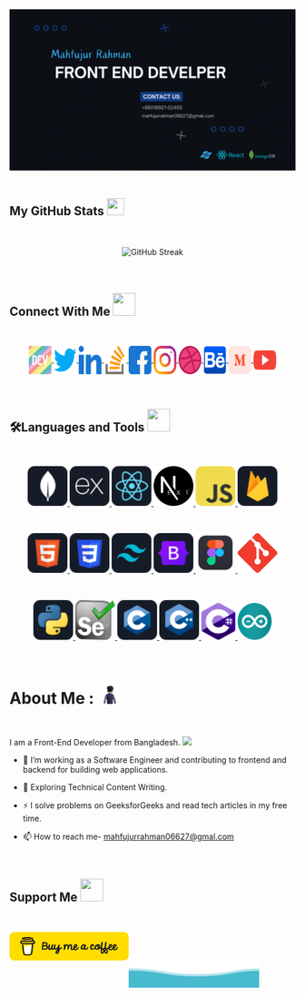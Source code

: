 <!-- Banner -->
<div id="header" align="center">
  <img src="./assets/images/Github_Banner.gif" width=""/>
</div><br>

<!-- Github Status -->
<h2>
  My GitHub Stats
  <img src='https://media1.giphy.com/media/du3J3cXyzhj75IOgvA/giphy.gif?cid=ecf05e47x2g034i9pzwtzzsd3xgg2w9nr94t4tflbbgo3008&rid=giphy.gif' width="30px" height="30px">
</h2>
<br><br>
<div align="center">
  <img src="https://github-readme-streak-stats.herokuapp.com?user=mahfuj80&theme=transparent" alt="GitHub Streak"/>
</div><br><br>

<!-- Contact With Me -->
<h2>
  Connect With Me 
  <img src = "https://media2.giphy.com/media/al7grkbrCChTAPEfyh/giphy.gif?cid=ecf05e47a0n3gi1bfqntqmob8g9aid1oyj2wr3ds3mg700bl&rid=giphy.gif" width="40px" height="40px">
</h2><br>

<p align="center">
  <!-- Dev-Community -->
    <a href="https://dev.to/mahfujurrahman" target="blank">
      <img align="center" src="./assets/images/Social/devTo.svg" alt="mahfujurrahman" height="50" width="40" />
    </a>
  <!-- Twitter -->
  <a href="https://twitter.com/Mahfuj_A_A_">
    <img align="center" src="./assets/images/Social/twitter.svg" alt="twitter" height="50" width="40"/>
  </a>
  <!-- Linkedin -->
  <a href="https://www.linkedin.com/in/mahfujur-rahman-632590202/">
    <img align="center" src="./assets/images/Social/linkedin.svg" alt="Linkedin" height="50" width="40"/>
  </a>
  <!-- Stack-Overflow -->
  <a href="https://stackoverflow.com/users/19129869/mahfujur-rahman">
    <img align="center" src="./assets/images/Social/stack-overflow.svg" height="50" width="40"/>
  </a>
  <!-- Facebook -->
  <a href="https://www.facebook.com/mahfujurrahman06627">
    <img align="center" src="./assets/images/Social/facebook.svg" alt="Facebook" height="50" width="40"/>
  </a>
  <!-- Instagram -->
  <a href="https://www.instagram.com/mahfujur887">
    <img align="center" src="./assets/images/Social/instagram.svg" alt="Instagram" height="50" width="40"/>
  </a>
  <!-- Dribble -->
  <a href="https://dribbble.com/mahfujurrahman12">
    <img align="center" src="./assets/images/Social/dribbble.svg" alt="Dribble" height="50" width="40"/>
  </a>
  <!-- Behance -->
  <a href="https://www.behance.net/mahfujurrahman7">
    <img align="center" src="./assets/images/Social/behance.svg" alt="Behance" height="50" width="40"/>
  </a>
  <!-- Medium -->
  <a href="https://medium.com/@mahfujurrahman06627">
    <img align="center" src="./assets/images/Social/medium.svg" alt="Medium" height="50" width="40"/>
  </a>
  <!-- Youtube -->
  <a href="https://www.youtube.com/channel/UC9SDPdQThSsmt-otB7fYs8g">
    <img align="center" src="./assets/images/Social/youtube.svg" alt="Youtube" height="50" width="40"/>
  </a>
</p><br>

<!-- Language and Tools -->
<h2>🛠️Languages and Tools
  <img src = "https://media2.giphy.com/media/QssGEmpkyEOhBCb7e1/giphy.gif?cid=ecf05e47a0n3gi1bfqntqmob8g9aid1oyj2wr3ds3mg700bl&rid=giphy.gif" width="40px" height="40px">
</h2><br>

<p align="center">
  <!-- MongoDB -->
  <a href="https://www.mongodb.com/" rel="noreferrer">
    <img src="./assets/images/icons/mongo.png" alt="mongodb" width="70" height="70"/>
  </a>
  <!-- Express -->
  <a href="https://expressjs.com" rel="noreferrer">
    <img src="./assets/images/icons/express.png" alt="express" width="70" height="70" background-color='white'/>
  </a>
  <!-- React -->
  <a href="https://reactjs.org/" rel="noreferrer">
    <img src="./assets/images/icons/react.png" alt="react" width="70" height="70"/>
  </a>
  <!-- Next_js -->
  <a href="https://nextjs.org/" rel="noreferrer">
    <img src="./assets/images/icons/NextJs.png" alt="nextJs" width="70" height="70"/>
  </a>
  <!-- Java-Script -->
  <a href="https://developer.mozilla.org/en-US/docs/Web/JavaScript" rel="noreferrer">
    <img src="./assets/images/icons/JavaScript.png" alt="javascript" width="70" height="70"/>
  </a>
  <!-- Firebase -->
  <a href="https://firebase.google.com/" rel="noreferrer">
    <img src="./assets/images/icons/firebase.png" alt="firebase" width="70" height="70"/>
  </a>
</p><br>

<p align='center'>
  <!-- HTML -->
  <a href="https://www.w3.org/html/"  rel="noreferrer">
    <img src="./assets/images/icons/HTML.png" alt="html5" width="70" height="70"/>
  </a>
  <!-- CSS -->
  <a href="https://www.w3schools.com/css/"  rel="noreferrer">
    <img src="./assets/images/icons/css.png" alt="css3" width="70" height="70"/>
  </a>
  <!-- Tailwind -->
  <a href="https://tailwindcss.com/"  rel="noreferrer">
    <img src="./assets/images/icons/tailwind.png" alt="tailwind" width="70" height="70"/>
  </a>
  <!-- Bootstrap -->
  <a href="https://getbootstrap.com"  rel="noreferrer">
  <img src="./assets/images/icons/bootstrap.png" alt="bootstrap" width="70" height="70"/>
  </a>
  <!-- Figma -->
  <a href="https://www.figma.com/"  rel="noreferrer">
    <img src="./assets/images/icons/figma.png" alt="figma" width="70" height="70"/>
  </a>
  <!-- git -->
  <a href="https://git-scm.com/"  rel="noreferrer">
    <img src="./assets/images/icons/git.svg" alt="git" width="70" height="70"/>
  </a>
</p><br>

<p align='center'>
  <!-- Python -->
  <a href="https://www.python.org"  rel="noreferrer">
    <img src="./assets/images/icons/python.png" alt="python" width="70" height="70"/>
  </a>
  <!-- Selenium -->
  <a href="https://www.selenium.dev"  rel="noreferrer">
    <img src="./assets/images/icons/selenium.svg" alt="selenium" width="70" height="70"/>
  </a>
  <!-- C -->
  <a href="https://www.cprogramming.com/"  rel="noreferrer">
    <img src="./assets/images/icons/c.png" alt="c" width="70" height="70"/>
  </a>
  <!-- C++ -->
  <a href="https://www.w3schools.com/cpp/"  rel="noreferrer">
    <img src="./assets/images/icons/cpp.png" alt="cpp" width="70" height="70"/>
  </a>
  <!-- C# -->
  <a href="https://www.w3schools.com/cs/"  rel="noreferrer">
    <img src="./assets/images/icons/C_sharp.png" alt="csharp" width="60" height="65"/>
  </a>
  <!-- arduino -->
  <a href="https://www.arduino.cc/"  rel="noreferrer">
    <img src="./assets/images/icons/arduino.png" alt="arduino" width="60" height="65"/>
  </a>
</p><br>

<!-- About Me -->
<h1>About Me :
  <img src = "./assets/images/AboutMe.gif" width="40px" height="40px">
</h1><br>
<p>I am a Front-End Developer from Bangladesh. <img src="https://media.giphy.com/media/WUlplcMpOCEmTGBtBW/giphy.gif" width="30" inline/></p>

- 🔭 I’m working as a Software Engineer and contributing to frontend and backend for building web applications.

- 🌱 Exploring Technical Content Writing.

- ⚡ I solve problems on GeeksforGeeks and read tech articles in my free time.

- 📫 How to reach me- mahfujurrahman06627@gmal.com

<br>
<!-- Support Me -->
<h2>
  Support Me 
  <img src = "https://media2.giphy.com/media/RJgjFf46V4KVa1l42A/giphy.gif?cid=ecf05e47a0n3gi1bfqntqmob8g9aid1oyj2wr3ds3mg700bl&rid=giphy.gif" width="40px" height="40px">
</h2><br>
<p>
  <a href="https://www.buymeacoffee.com/mahfuj80">
    <img align="left" src="./assets/images/buy-me-a-coffee.png" height="50" width="210" alt="Coffee_Mug"/>
  </a>
</p><br><br>
<!-- Waves -->

![Waves](./assets/images/wave.svg)

<!-- ### ✍️ Blog Posts : -->

<!-- BLOG-POST-LIST:START -->
<!-- BLOG-POST-LIST:END -->
